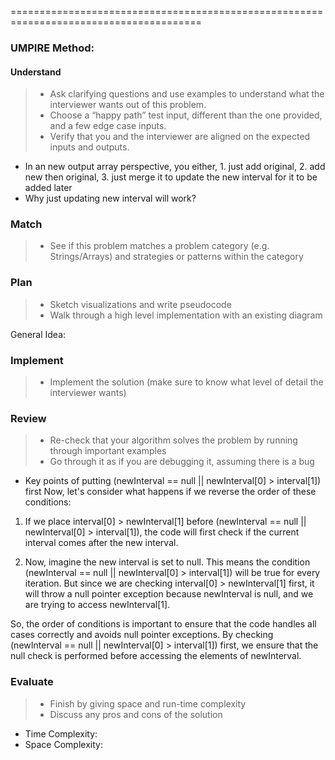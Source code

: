 =======================================================================================<br>
### UMPIRE Method:
#### Understand

> - Ask clarifying questions and use examples to understand what the interviewer wants out of this problem.
> - Choose a “happy path” test input, different than the one provided, and a few edge case inputs.
> - Verify that you and the interviewer are aligned on the expected inputs and outputs.

- In an new output array perspective, you either, 1. just add original, 2. add new then original, 3. just merge it to update the new interval for it to be added later
- Why just updating new interval will work? 

### Match
> - See if this problem matches a problem category (e.g. Strings/Arrays) and strategies or patterns within the category



### Plan
> - Sketch visualizations and write pseudocode
> - Walk through a high level implementation with an existing diagram

General Idea: 


### Implement
> - Implement the solution (make sure to know what level of detail the interviewer wants)



### Review
> - Re-check that your algorithm solves the problem by running through important examples
> - Go through it as if you are debugging it, assuming there is a bug
- Key points of putting (newInterval == null || newInterval[0] > interval[1]) first
Now, let's consider what happens if we reverse the order of these conditions:

1. If we place interval[0] > newInterval[1] before (newInterval == null || newInterval[0] > interval[1]), the code will first check if the current interval comes after the new interval.

2. Now, imagine the new interval is set to null. This means the condition (newInterval == null || newInterval[0] > interval[1]) will be true for every iteration. But since we are checking interval[0] > newInterval[1] first, it will throw a null pointer exception because newInterval is null, and we are trying to access newInterval[1].

So, the order of conditions is important to ensure that the code handles all cases correctly and avoids null pointer exceptions. By checking (newInterval == null || newInterval[0] > interval[1]) first, we ensure that the null check is performed before accessing the elements of newInterval.
  
### Evaluate
> - Finish by giving space and run-time complexity
> - Discuss any pros and cons of the solution


- Time Complexity: 
- Space Complexity: 
